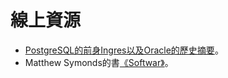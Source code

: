 # 線上資源

- [PostgreSQL的前身Ingres以及Oracle的歷史摘要](https://www.holistics.io/blog/quel-vs-sql/)。
- Matthew Symonds的書[《Softwar》](https://www.amazon.com/Softwar-Intimate-Portrait-Ellison-Oracle/dp/0743225058)。